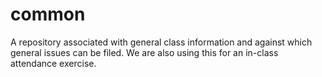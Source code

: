 # common
A repository associated with general class information and against which general issues can be filed. We are also using this for an in-class attendance exercise.
